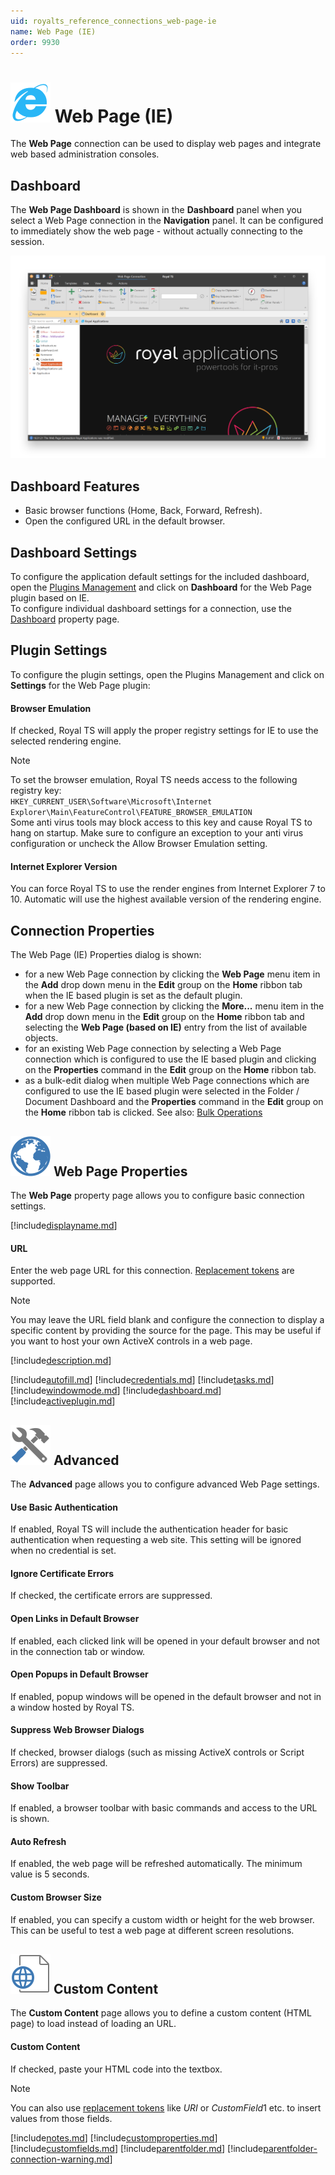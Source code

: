 ```yaml
---
uid: royalts_reference_connections_web-page-ie
name: Web Page (IE)
order: 9930
---
```


# ![](/r2021/images/RoyalTS/Plugins/Connections/WebPageIE/SVG_PluginIcon_32.svg#img_header) Web Page (IE)
The **Web Page** connection can be used to display web pages and integrate web based administration consoles.

## Dashboard
The **Web Page Dashboard** is shown in the **Dashboard** panel when you select a Web Page connection in the **Navigation** panel. It can be configured to immediately show the web page - without actually connecting to the session.

![WebPageIE_Dashboard](/r2021/images/RoyalTS/Plugins/Connections/WebPageIE/ie_dashboard.png)

## Dashboard Features
- Basic browser functions (Home, Back, Forward, Refresh).
- Open the configured URL in the default browser.

## Dashboard Settings
To configure the application default settings for the included dashboard, open the [Plugins Management](xref:royalts_intro_plugins) and click on **Dashboard** for the Web Page plugin based on IE.  
To configure individual dashboard settings for a connection, use the [Dashboard](#dashboard) property page.

## Plugin Settings
To configure the plugin settings, open the Plugins Management and click on **Settings** for the Web Page plugin:

#### Browser Emulation
If checked, Royal TS will apply the proper registry settings for IE to use the selected rendering engine.
> [!Note]
> To set the browser emulation, Royal TS needs access to the following registry key:  
> ```HKEY_CURRENT_USER\Software\Microsoft\Internet Explorer\Main\FeatureControl\FEATURE_BROWSER_EMULATION```  
> Some anti virus tools may block access to this key and cause Royal TS to hang on startup. Make sure to configure an exception to your anti virus configuration or uncheck the Allow Browser Emulation setting.

#### Internet Explorer Version
You can force Royal TS to use the render engines from Internet Explorer 7 to 10. Automatic will use the highest available version of the rendering engine.

## Connection Properties
The Web Page (IE) Properties dialog is shown:
- for a new Web Page connection by clicking the **Web Page** menu item in the **Add** drop down menu in the **Edit** group on the **Home** ribbon tab when the IE based plugin is set as the default plugin.
- for a new Web Page connection by clicking the **More...** menu item in the **Add** drop down menu in the **Edit** group on the **Home** ribbon tab and selecting the **Web Page (based on IE)** entry from the list of available objects.
- for an existing Web Page connection by selecting a Web Page connection which is configured to use the IE based plugin and clicking on the **Properties** command in the **Edit** group on the **Home** ribbon tab.
- as a bulk-edit dialog when multiple Web Page connections which are configured to use the IE based plugin were selected in the Folder / Document Dashboard and the **Properties** command in the **Edit** group on the **Home** ribbon tab is clicked. See also: [Bulk Operations](xref:royalts_tutorials_bulk)

## ![](/r2021/images/RoyalTS/Plugins/Connections/WebPageIE/SVG_PluginIconConnection_32.svg#img_header) Web Page Properties
The **Web Page** property page allows you to configure basic connection settings.

[!include[displayname.md](~/royalts/_shared/displayname.md)]

#### URL
Enter the web page URL for this connection. [Replacement tokens](xref:royalts_advanced_tokens) are supported.

> [!Note]
> You may leave the URL field blank and configure the connection to display a specific content by providing the source for the page. This may be useful if you want to host your own ActiveX controls in a web page.

[!include[description.md](~/royalts/_shared/description.md)]

[!include[autofill.md](~/royalts/_shared/autofill.md)]
[!include[credentials.md](~/royalts/_shared/credentials.md)]
[!include[tasks.md](~/royalts/_shared/tasks.md)]
[!include[windowmode.md](~/royalts/_shared/windowmode.md)]
[!include[dashboard.md](~/royalts/_shared/dashboard.md)]
[!include[activeplugin.md](~/royalts/_shared/activeplugin.md)]

## ![](/r2021/images/RoyalTS/Plugins/Connections/WebPageIE/SVG_PageAdvanced_32.svg#img_header) Advanced
The **Advanced** page allows you to configure advanced Web Page settings.

#### Use Basic Authentication
If enabled, Royal TS will include the authentication header for basic authentication when requesting a web site. This setting will be ignored when no credential is set.

#### Ignore Certificate Errors
If checked, the certificate errors are suppressed.

#### Open Links in Default Browser
If enabled, each clicked link will be opened in your default browser and not in the connection tab or window.

#### Open Popups in Default Browser
If enabled, popup windows will be opened in the default browser and not in a window hosted by Royal TS.

#### Suppress Web Browser Dialogs
If checked, browser dialogs (such as missing ActiveX controls or Script Errors) are suppressed.

#### Show Toolbar
If enabled, a browser toolbar with basic commands and access to the URL is shown.

#### Auto Refresh
If enabled, the web page will be refreshed automatically. The minimum value is 5 seconds.

#### Custom Browser Size
If enabled, you can specify a custom width or height for the web browser. This can be useful to test a web page at different screen resolutions.

## ![](/r2021/images/RoyalTS/Plugins/Connections/WebPageIE/SVG_PageCustomContent_32.svg#img_header) Custom Content
The **Custom Content** page allows you to define a custom content (HTML page) to load instead of loading an URL.

#### Custom Content
If checked, paste your HTML code into the textbox.

> [!Note]
> You can also use [replacement tokens](xref:royalts_advanced_tokens) like $URI$ or $CustomField1$ etc. to insert values from those fields.

[!include[notes.md](~/royalts/_shared/notes.md)]
[!include[customproperties.md](~/royalts/_shared/customproperties.md)]
[!include[customfields.md](~/royalts/_shared/customfields.md)]
[!include[parentfolder.md](~/royalts/_shared/parentfolder.md)]
[!include[parentfolder-connection-warning.md](~/royalts/_shared/parentfolder-connection-warning.md)]
